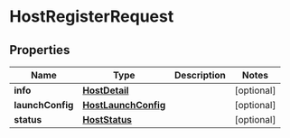 

# HostRegisterRequest

## Properties

Name | Type | Description | Notes
------------ | ------------- | ------------- | -------------
**info** | [**HostDetail**](HostDetail.md) |  |  [optional]
**launchConfig** | [**HostLaunchConfig**](HostLaunchConfig.md) |  |  [optional]
**status** | [**HostStatus**](HostStatus.md) |  |  [optional]



